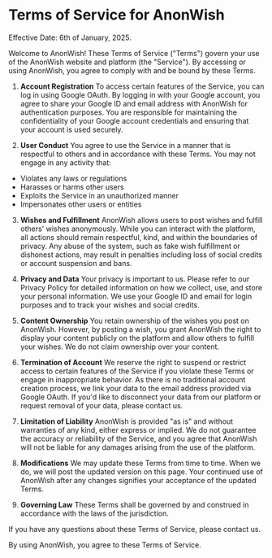 # Terms of Service for AnonWish

Effective Date: 6th of January, 2025.

Welcome to AnonWish! These Terms of Service ("Terms") govern your use of the AnonWish website and platform (the "Service"). By accessing or using AnonWish, you agree to comply with and be bound by these Terms.

1. **Account Registration**
   To access certain features of the Service, you can log in using Google OAuth. By logging in with your Google account, you agree to share your Google ID and email address with AnonWish for authentication purposes. You are responsible for maintaining the confidentiality of your Google account credentials and ensuring that your account is used securely.

2. **User Conduct**
   You agree to use the Service in a manner that is respectful to others and in accordance with these Terms. You may not engage in any activity that:
- Violates any laws or regulations
- Harasses or harms other users
- Exploits the Service in an unauthorized manner
- Impersonates other users or entities

3. **Wishes and Fulfillment**
   AnonWish allows users to post wishes and fulfill others' wishes anonymously. While you can interact with the platform, all actions should remain respectful, kind, and within the boundaries of privacy. Any abuse of the system, such as fake wish fulfillment or dishonest actions, may result in penalties including loss of social credits or account suspension and bans.

4. **Privacy and Data**
   Your privacy is important to us. Please refer to our Privacy Policy for detailed information on how we collect, use, and store your personal information. We use your Google ID and email for login purposes and to track your wishes and social credits.

5. **Content Ownership**
   You retain ownership of the wishes you post on AnonWish. However, by posting a wish, you grant AnonWish the right to display your content publicly on the platform and allow others to fulfill your wishes. We do not claim ownership over your content.

6. **Termination of Account**
   We reserve the right to suspend or restrict access to certain features of the Service if you violate these Terms or engage in inappropriate behavior. As there is no traditional account creation process, we link your data to the email address provided via Google OAuth. If you'd like to disconnect your data from our platform or request removal of your data, please contact us.

7. **Limitation of Liability**
   AnonWish is provided "as is" and without warranties of any kind, either express or implied. We do not guarantee the accuracy or reliability of the Service, and you agree that AnonWish will not be liable for any damages arising from the use of the platform.

8. **Modifications**
   We may update these Terms from time to time. When we do, we will post the updated version on this page. Your continued use of AnonWish after any changes signifies your acceptance of the updated Terms.

9. **Governing Law**
   These Terms shall be governed by and construed in accordance with the laws of the jurisdiction.

If you have any questions about these Terms of Service, please contact us.

By using AnonWish, you agree to these Terms of Service.
